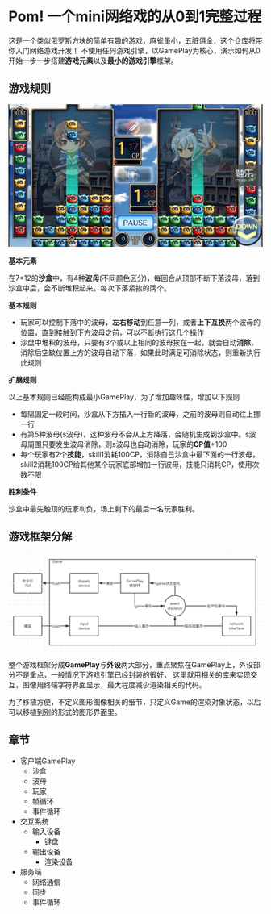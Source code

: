 # Pom! 一个mini网络戏的从0到1完整过程

这是一个类似俄罗斯方块的简单有趣的游戏，麻雀虽小，五脏俱全，这个仓库将带你入门网络游戏开发！
不使用任何游戏引擎，以GamePlay为核心，演示如何从0开始一步一步搭建**游戏元素**以及**最小的游戏引擎**框架。

## 游戏规则

![image](./doc/img/pom-preview.jpg)

**基本元素**

在7*12的**沙盒**中，有4种**波母**(不同颜色区分)，每回合从顶部不断下落波母，落到沙盒中后，会不断堆积起来。每次下落紧挨的两个。

**基本规则**

- 玩家可以控制下落中的波母，**左右移动**到任意一列，或者**上下互换**两个波母的位置，直到接触到下方波母之前，可以不断执行这几个操作
- 沙盘中堆积的波母，只要有3个或以上相同的波母挨在一起，就会自动**消除**，消除后空缺位置上方的波母自动下落，如果此时满足可消除状态，则重新执行此规则

**扩展规则**

以上基本规则已经能构成最小GamePlay，为了增加趣味性，增加以下规则

- 每隔固定一段时间，沙盒从下方插入一行新的波母，之前的波母则自动往上挪一行
- 有第5种波母(s波母)，这种波母不会从上方降落，会随机生成到沙盒中。s波母周围只要发生波母消除，则s波母也自动消除，玩家的**CP值**+100
- 每个玩家有2个**技能**，skill1消耗100CP，消除自己沙盒中最下面的一行波母，skill2消耗100CP给其他某个玩家底部增加一行波母，技能只消耗CP，使用次数不限

**胜利条件**

沙盒中最先触顶的玩家判负，场上剩下的最后一名玩家胜利。

## 游戏框架分解

![image](./doc/img/game-framework.png)

整个游戏框架分成**GamePlay**与**外设**两大部分，重点聚焦在GamePlay上，外设部分不是重点，一般情况下游戏引擎已经封装的很好，
这里就用相关的库来实现交互，图像用终端字符界面显示，最大程度减少渲染相关的代码。

为了移植方便，不定义图形图像相关的细节，只定义Game的渲染对象状态，以后可以移植到别的形式的图形界面里。

## 章节

- 客户端GamePlay
  - 沙盒
  - 波母
  - 玩家
  - 帧循环
  - 事件循环
- 交互系统
  - 输入设备
    - 键盘
  - 输出设备
    - 渲染设备
- 服务端
  - 网络通信
  - 同步
  - 事件循环
